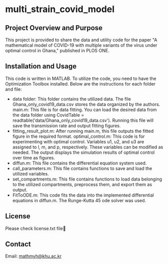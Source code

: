 # multi_strain_covid_model
## Project Overview and Purpose
This project is provided to share the data and utility code for the paper "A mathematical model of COVID-19 with multiple variants of the virus under optimal control in Ghana," published in PLOS ONE.

## Installation and Usage
This code is written in MATLAB. To utilize the code, you need to have the Optimization Toolbox installed. Below are the instructions for each folder and file:

- data folder: This folder contains the utilized data. The file Ghana_only_covid19_data.csv stores the data organized by the authors.
main.m: This file is for data fitting. You can load the desired data from the data folder using CovidTable = readtable('data/Ghana_only_covid19_data.csv'). Running this file will save the transmission rate and output fitting figures.
- fitting_result_plot.m: After running main.m, this file outputs the fitted figure in the required format.
optimal_control.m: This code is for experimenting with optimal control. Variables u1, u2, and u3 are assigned to l, m, and p, respectively. These variables can be modified as needed. The output displays the simulation results of optimal control over time as figures.
- diffun.m: This file contains the differential equation system used.
- call_parameters.m: This file contains functions to save and load the utilized variables.
- set_compartments.m: This file contains functions to load data belonging to the utilized compartments, preprocess them, and export them as output.
- FitToODE.m: This code fits the data into the implemented differential equations in diffun.m. The Runge-Kutta 45 ode solver was used.
  
## License
Please check license.txt file

## Contact
Email: mathmyh@khu.ac.kr
